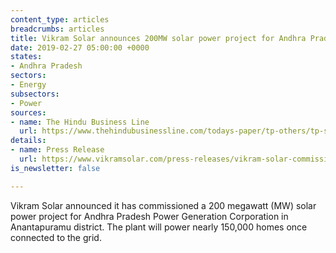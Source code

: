 ```yaml
---
content_type: articles
breadcrumbs: articles
title: Vikram Solar announces 200MW solar power project for Andhra Pradesh
date: 2019-02-27 05:00:00 +0000
states:
- Andhra Pradesh
sectors:
- Energy
subsectors:
- Power
sources:
- name: The Hindu Business Line
  url: https://www.thehindubusinessline.com/todays-paper/tp-others/tp-states/article26316885.ece
details:
- name: Press Release
  url: https://www.vikramsolar.com/press-releases/vikram-solar-commissions-200-mw-solar-project-for-apgenco/
is_newsletter: false

---
```

Vikram Solar announced it has commissioned a 200 megawatt (MW) solar power project for Andhra Pradesh Power Generation Corporation in Anantapuramu district. The plant will power nearly 150,000 homes once connected to the grid.
